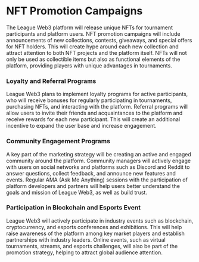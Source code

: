 # NFT Promotion Campaigns

The League Web3 platform will release unique NFTs for tournament participants and platform users. NFT promotion campaigns will include announcements of new collections, contests, giveaways, and special offers for NFT holders. This will create hype around each new collection and attract attention to both NFT projects and the platform itself. NFTs will not only be used as collectible items but also as functional elements of the platform, providing players with unique advantages in tournaments.

### Loyalty and Referral Programs

League Web3 plans to implement loyalty programs for active participants, who will receive bonuses for regularly participating in tournaments, purchasing NFTs, and interacting with the platform. Referral programs will allow users to invite their friends and acquaintances to the platform and receive rewards for each new participant. This will create an additional incentive to expand the user base and increase engagement.

### Community Engagement Programs

A key part of the marketing strategy will be creating an active and engaged community around the platform. Community managers will actively engage with users on social networks and platforms such as Discord and Reddit to answer questions, collect feedback, and announce new features and events. Regular AMA (Ask Me Anything) sessions with the participation of platform developers and partners will help users better understand the goals and mission of League Web3, as well as build trust.

### Participation in Blockchain and Esports Event

League Web3 will actively participate in industry events such as blockchain, cryptocurrency, and esports conferences and exhibitions. This will help raise awareness of the platform among key market players and establish partnerships with industry leaders. Online events, such as virtual tournaments, streams, and esports challenges, will also be part of the promotion strategy, helping to attract global audience attention.
